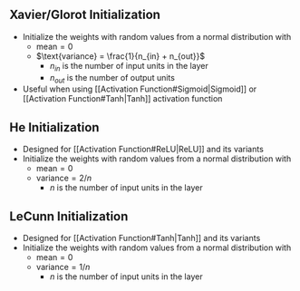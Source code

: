 ## Xavier/Glorot Initialization
- Initialize the weights with random values from a normal distribution with 
	- $\text{mean} = 0$ 
	- $\text{variance} = \frac{1}{n_{in} + n_{out}}$ 
		- $n_{in}$ is the number of input units in the layer  
		- $n_{out}$ is the number of output units
- Useful when using [[Activation Function#Sigmoid|Sigmoid]] or [[Activation Function#Tanh|Tanh]] activation function
## He Initialization
- Designed for [[Activation Function#ReLU|ReLU]] and its variants
- Initialize the weights with random values from a normal distribution with 
	- $\text{mean} = 0$  
	- $\text{variance} = 2/n$ 
		- $n$ is the number of input units in the layer
## LeCunn Initialization
- Designed for [[Activation Function#Tanh|Tanh]] and its variants
- Initialize the weights with random values from a normal distribution with 
	- $\text{mean} = 0$  
	- $\text{variance} = 1/n$  
		- $n$ is the number of input units in the layer